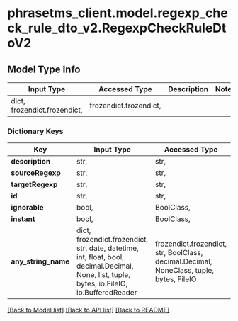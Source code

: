 # phrasetms_client.model.regexp_check_rule_dto_v2.RegexpCheckRuleDtoV2

## Model Type Info

| Input Type                   | Accessed Type          | Description | Notes |
| ---------------------------- | ---------------------- | ----------- | ----- |
| dict, frozendict.frozendict, | frozendict.frozendict, |             |

### Dictionary Keys

| Key                 | Input Type                                                                                                                                  | Accessed Type                                                                           | Description                                                        | Notes      |
| ------------------- | ------------------------------------------------------------------------------------------------------------------------------------------- | --------------------------------------------------------------------------------------- | ------------------------------------------------------------------ | ---------- |
| **description**     | str,                                                                                                                                        | str,                                                                                    |                                                                    | [optional] |
| **sourceRegexp**    | str,                                                                                                                                        | str,                                                                                    |                                                                    | [optional] |
| **targetRegexp**    | str,                                                                                                                                        | str,                                                                                    |                                                                    | [optional] |
| **id**              | str,                                                                                                                                        | str,                                                                                    |                                                                    | [optional] |
| **ignorable**       | bool,                                                                                                                                       | BoolClass,                                                                              |                                                                    | [optional] |
| **instant**         | bool,                                                                                                                                       | BoolClass,                                                                              |                                                                    | [optional] |
| **any_string_name** | dict, frozendict.frozendict, str, date, datetime, int, float, bool, decimal.Decimal, None, list, tuple, bytes, io.FileIO, io.BufferedReader | frozendict.frozendict, str, BoolClass, decimal.Decimal, NoneClass, tuple, bytes, FileIO | any string name can be used but the value must be the correct type | [optional] |

[[Back to Model list]](../../README.md#documentation-for-models) [[Back to API list]](../../README.md#documentation-for-api-endpoints) [[Back to README]](../../README.md)
